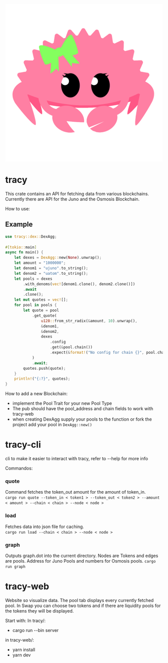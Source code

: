 ![Tracy Logo](./logo.png)

# tracy

This crate contains an API for fetching data from various blockchains.
Currently there are API for the Juno and the Osmosis Blockchain.

How to use:

## Example

```rs
use tracy::dex::DexAgg;

#[tokio::main]
async fn main() {
    let dexes = DexAgg::new(None).unwrap();
    let amount = "1000000";
    let denom1 = "ujuno".to_string();
    let denom2 = "uatom".to_string();
    let pools = dexes
        .with_denoms(vec![denom1.clone(), denom2.clone()])
        .await
        .clone();
    let mut quotes = vec![];
    for pool in pools {
        let quote = pool
            .get_quote(
                u128::from_str_radix(&amount, 10).unwrap(),
                &denom1,
                &denom2,
                dexes
                    .config
                    .get(&pool.chain())
                    .expect(&format!("No config for chain {}", pool.chain())),
            )
            .await;
        quotes.push(quote);
    }
    println!("{:?}", quotes);
}

```

How to add a new Blockchain:

- implement the Pool Trait for your new Pool Type
- The pub should have the pool_address and chain fields to work with tracy-web
- when creating DexAgg supply your pools to the function or fork the project add your pool in `DexAgg::new()`

# tracy-cli

cli to make it easier to interact with tracy, refer to --help for more info

Commandos:

### quote

Command fetches the token_out amount for the amount of token_in. <br>
`cargo run quote --token_in < token1 > --token_out < token2 > --amount < amount > --chain < chain > --node < node >`

### load

Fetches data into json file for caching. <br>
`cargo run load --chain < chain > --node < node >`

### graph

Outputs graph.dot into the current directory. Nodes are Tokens and edges are pools. Address for Juno Pools and numbers for Osmosis pools.
`cargo run graph`

# tracy-web

Website so visualize data. The pool tab displays every currently fetched pool. In Swap you can choose two tokens and if there are liquidity pools for the tokens they will be displayed.

Start with:
In tracy/:

- cargo run --bin server

in tracy-web/:

- yarn install
- yarn dev
